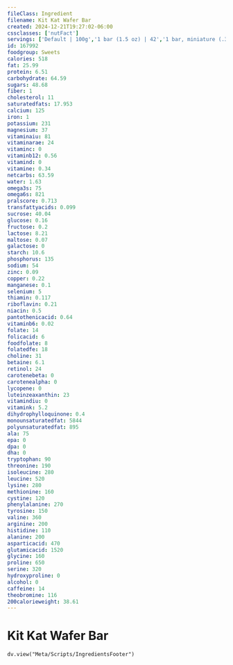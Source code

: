 ```yaml
---
fileClass: Ingredient
filename: Kit Kat Wafer Bar
created: 2024-12-21T19:27:02-06:00
cssclasses: ['nutFact']
servings: ['Default | 100g','1 bar (1.5 oz) | 42','1 bar, miniature (.35 oz) | 10','1 bar (1.625 oz) | 46','1 bar (2.8 oz) | 78','1 bar (3.375 oz) | 96']
id: 167992
foodgroup: Sweets
calories: 518
fat: 25.99
protein: 6.51
carbohydrate: 64.59
sugars: 48.68
fiber: 1
cholesterol: 11
saturatedfats: 17.953
calcium: 125
iron: 1
potassium: 231
magnesium: 37
vitaminaiu: 81
vitaminarae: 24
vitaminc: 0
vitaminb12: 0.56
vitamind: 0
vitamine: 0.34
netcarbs: 63.59
water: 1.63
omega3s: 75
omega6s: 821
pralscore: 0.713
transfattyacids: 0.099
sucrose: 40.04
glucose: 0.16
fructose: 0.2
lactose: 8.21
maltose: 0.07
galactose: 0
starch: 10.6
phosphorus: 135
sodium: 54
zinc: 0.09
copper: 0.22
manganese: 0.1
selenium: 5
thiamin: 0.117
riboflavin: 0.21
niacin: 0.5
pantothenicacid: 0.64
vitaminb6: 0.02
folate: 14
folicacid: 6
foodfolate: 8
folatedfe: 18
choline: 31
betaine: 6.1
retinol: 24
carotenebeta: 0
carotenealpha: 0
lycopene: 0
luteinzeaxanthin: 23
vitamindiu: 0
vitamink: 5.2
dihydrophylloquinone: 0.4
monounsaturatedfat: 5844
polyunsaturatedfat: 895
ala: 75
epa: 0
dpa: 0
dha: 0
tryptophan: 90
threonine: 190
isoleucine: 280
leucine: 520
lysine: 280
methionine: 160
cystine: 120
phenylalanine: 270
tyrosine: 150
valine: 360
arginine: 200
histidine: 110
alanine: 200
asparticacid: 470
glutamicacid: 1520
glycine: 160
proline: 650
serine: 320
hydroxyproline: 0
alcohol: 0
caffeine: 14
theobromine: 116
200calorieweight: 38.61
---
```


# Kit Kat Wafer Bar

```dataviewjs
dv.view("Meta/Scripts/IngredientsFooter")
```